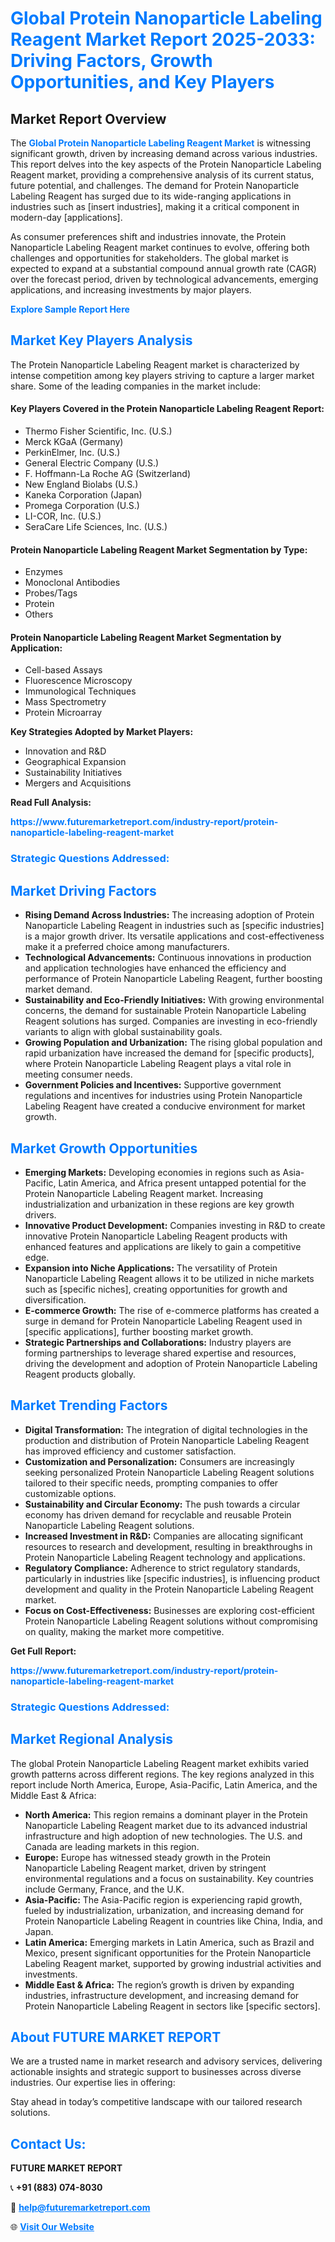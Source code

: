 <h1 style="color: #007BFF;">Global Protein Nanoparticle Labeling Reagent Market Report 2025-2033: Driving Factors, Growth Opportunities, and Key Players</h1>

<section id="overview">
<h2>Market Report Overview</h2>
<p>The <a href="https://www.futuremarketreport.com/industry-report/protein-nanoparticle-labeling-reagent-market" style="color: #007BFF; text-decoration: none;"><strong>Global Protein Nanoparticle Labeling Reagent Market</strong></a> is witnessing significant growth, driven by increasing demand across various industries. This report delves into the key aspects of the Protein Nanoparticle Labeling Reagent market, providing a comprehensive analysis of its current status, future potential, and challenges. The demand for Protein Nanoparticle Labeling Reagent has surged due to its wide-ranging applications in industries such as [insert industries], making it a critical component in modern-day [applications].</p>
<p>As consumer preferences shift and industries innovate, the Protein Nanoparticle Labeling Reagent market continues to evolve, offering both challenges and opportunities for stakeholders. The global market is expected to expand at a substantial compound annual growth rate (CAGR) over the forecast period, driven by technological advancements, emerging applications, and increasing investments by major players.</p>
</section>

<section id="overview">
<p><a href="https://www.futuremarketreport.com/request-sample/reportId=85056" style="color: #007BFF; text-decoration: none;"><strong>Explore Sample Report Here</strong></a></p>
</section>

<section id="key-players">
<h2 style="color: #007BFF;">Market Key Players Analysis</h2>
<p>The Protein Nanoparticle Labeling Reagent market is characterized by intense competition among key players striving to capture a larger market share. Some of the leading companies in the market include:</p>
<h4>Key Players Covered in the Protein Nanoparticle Labeling Reagent Report:</h4>
<ul><li>Thermo Fisher Scientific, Inc. (U.S.)</li><li>Merck KGaA (Germany)</li><li>PerkinElmer, Inc. (U.S.)</li><li>General Electric Company (U.S.)</li><li>F. Hoffmann-La Roche AG (Switzerland)</li><li>New England Biolabs (U.S.)</li><li>Kaneka Corporation (Japan)</li><li>Promega Corporation (U.S.)</li><li>LI-COR, Inc. (U.S.)</li><li>SeraCare Life Sciences, Inc. (U.S.)</li></ul>
<h4>Protein Nanoparticle Labeling Reagent Market Segmentation by Type:</h4>
<ul><li>Enzymes</li><li>Monoclonal Antibodies</li><li>Probes/Tags</li><li>Protein</li><li>Others</li></ul>

<h4>Protein Nanoparticle Labeling Reagent Market Segmentation by Application:</h4>
<ul><li>Cell-based Assays</li><li>Fluorescence Microscopy</li><li>Immunological Techniques</li><li>Mass Spectrometry</li><li>Protein Microarray</li></ul>
<p><strong>Key Strategies Adopted by Market Players:</strong></p>
<ul>
<li>Innovation and R&D</li>
<li>Geographical Expansion</li>
<li>Sustainability Initiatives</li>
<li>Mergers and Acquisitions</li>
</ul>
</section>

<section>
<p><strong>Read Full Analysis: </strong></p><a href="https://www.futuremarketreport.com/industry-report/protein-nanoparticle-labeling-reagent-market" style="color: #007BFF; text-decoration: none;"><strong>https://www.futuremarketreport.com/industry-report/protein-nanoparticle-labeling-reagent-market</strong></a>
<h3 style="color: #007BFF;">Strategic Questions Addressed:</h3>
</section>

<section id="driving-factors">
<h2 style="color: #007BFF;">Market Driving Factors</h2>
<ul>
<li><strong>Rising Demand Across Industries:</strong> The increasing adoption of Protein Nanoparticle Labeling Reagent in industries such as [specific industries] is a major growth driver. Its versatile applications and cost-effectiveness make it a preferred choice among manufacturers.</li>
<li><strong>Technological Advancements:</strong> Continuous innovations in production and application technologies have enhanced the efficiency and performance of Protein Nanoparticle Labeling Reagent, further boosting market demand.</li>
<li><strong>Sustainability and Eco-Friendly Initiatives:</strong> With growing environmental concerns, the demand for sustainable Protein Nanoparticle Labeling Reagent solutions has surged. Companies are investing in eco-friendly variants to align with global sustainability goals.</li>
<li><strong>Growing Population and Urbanization:</strong> The rising global population and rapid urbanization have increased the demand for [specific products], where Protein Nanoparticle Labeling Reagent plays a vital role in meeting consumer needs.</li>
<li><strong>Government Policies and Incentives:</strong> Supportive government regulations and incentives for industries using Protein Nanoparticle Labeling Reagent have created a conducive environment for market growth.</li>
</ul>
</section>

<section id="growth-opportunities">
<h2 style="color: #007BFF;">Market Growth Opportunities</h2>
<ul>
<li><strong>Emerging Markets:</strong> Developing economies in regions such as Asia-Pacific, Latin America, and Africa present untapped potential for the Protein Nanoparticle Labeling Reagent market. Increasing industrialization and urbanization in these regions are key growth drivers.</li>
<li><strong>Innovative Product Development:</strong> Companies investing in R&D to create innovative Protein Nanoparticle Labeling Reagent products with enhanced features and applications are likely to gain a competitive edge.</li>
<li><strong>Expansion into Niche Applications:</strong> The versatility of Protein Nanoparticle Labeling Reagent allows it to be utilized in niche markets such as [specific niches], creating opportunities for growth and diversification.</li>
<li><strong>E-commerce Growth:</strong> The rise of e-commerce platforms has created a surge in demand for Protein Nanoparticle Labeling Reagent used in [specific applications], further boosting market growth.</li>
<li><strong>Strategic Partnerships and Collaborations:</strong> Industry players are forming partnerships to leverage shared expertise and resources, driving the development and adoption of Protein Nanoparticle Labeling Reagent products globally.</li>
</ul>
</section>

<section id="trending-factors">
<h2 style="color: #007BFF;">Market Trending Factors</h2>
<ul>
<li><strong>Digital Transformation:</strong> The integration of digital technologies in the production and distribution of Protein Nanoparticle Labeling Reagent has improved efficiency and customer satisfaction.</li>
<li><strong>Customization and Personalization:</strong> Consumers are increasingly seeking personalized Protein Nanoparticle Labeling Reagent solutions tailored to their specific needs, prompting companies to offer customizable options.</li>
<li><strong>Sustainability and Circular Economy:</strong> The push towards a circular economy has driven demand for recyclable and reusable Protein Nanoparticle Labeling Reagent solutions.</li>
<li><strong>Increased Investment in R&D:</strong> Companies are allocating significant resources to research and development, resulting in breakthroughs in Protein Nanoparticle Labeling Reagent technology and applications.</li>
<li><strong>Regulatory Compliance:</strong> Adherence to strict regulatory standards, particularly in industries like [specific industries], is influencing product development and quality in the Protein Nanoparticle Labeling Reagent market.</li>
<li><strong>Focus on Cost-Effectiveness:</strong> Businesses are exploring cost-efficient Protein Nanoparticle Labeling Reagent solutions without compromising on quality, making the market more competitive.</li>
</ul>
</section>

<section>
<p><strong>Get Full Report: </strong></p><a href="https://www.futuremarketreport.com/industry-report/protein-nanoparticle-labeling-reagent-market" style="color: #007BFF; text-decoration: none;"><strong>https://www.futuremarketreport.com/industry-report/protein-nanoparticle-labeling-reagent-market</strong></a>
<h3 style="color: #007BFF;">Strategic Questions Addressed:</h3>
</section>


<section id="regional-analysis">
<h2 style="color: #007BFF;">Market Regional Analysis</h2>
<p>The global Protein Nanoparticle Labeling Reagent market exhibits varied growth patterns across different regions. The key regions analyzed in this report include North America, Europe, Asia-Pacific, Latin America, and the Middle East & Africa:</p>
<ul>
<li><strong>North America:</strong> This region remains a dominant player in the Protein Nanoparticle Labeling Reagent market due to its advanced industrial infrastructure and high adoption of new technologies. The U.S. and Canada are leading markets in this region.</li>
<li><strong>Europe:</strong> Europe has witnessed steady growth in the Protein Nanoparticle Labeling Reagent market, driven by stringent environmental regulations and a focus on sustainability. Key countries include Germany, France, and the U.K.</li>
<li><strong>Asia-Pacific:</strong> The Asia-Pacific region is experiencing rapid growth, fueled by industrialization, urbanization, and increasing demand for Protein Nanoparticle Labeling Reagent in countries like China, India, and Japan.</li>
<li><strong>Latin America:</strong> Emerging markets in Latin America, such as Brazil and Mexico, present significant opportunities for the Protein Nanoparticle Labeling Reagent market, supported by growing industrial activities and investments.</li>
<li><strong>Middle East & Africa:</strong> The region’s growth is driven by expanding industries, infrastructure development, and increasing demand for Protein Nanoparticle Labeling Reagent in sectors like [specific sectors].</li>
</ul>
</section>

<footer>
<h2 style="color: #007BFF;">About FUTURE MARKET REPORT</h2>
<p>We are a trusted name in market research and advisory services, delivering actionable insights and strategic support to businesses across diverse industries. Our expertise lies in offering:</p>

<p>Stay ahead in today’s competitive landscape with our tailored research solutions.</p>

<h2 style="color: #007BFF;">Contact Us:</h2>
<p><strong>FUTURE MARKET REPORT</strong></p>
<p>📞 <strong>+91 (883) 074-8030</strong></p>
<p>📧 <strong><a href="mailto:help@futuremarketreport.com" style="color: #007BFF;">help@futuremarketreport.com</a></strong></p>
<p>🌐 <strong><a href="https://www.futuremarketreport.com/" style="color: #007BFF;">Visit Our Website</a></strong></p>
</footer>
